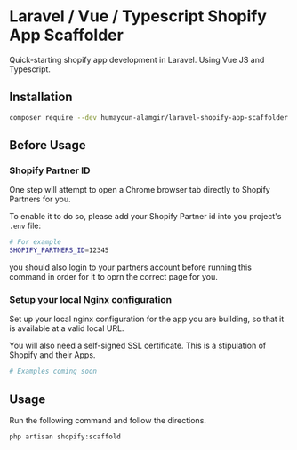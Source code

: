 # Laravel / Vue / Typescript Shopify App Scaffolder

Quick-starting shopify app development in Laravel. Using Vue JS and Typescript.

## Installation

```bash
composer require --dev humayoun-alamgir/laravel-shopify-app-scaffolder
```

## Before Usage

### Shopify Partner ID
One step will attempt to open a Chrome browser tab directly to Shopify Partners for you.

To enable it to do so, please add your Shopify Partner id into you project's `.env` file:
```bash
# For example
SHOPIFY_PARTNERS_ID=12345
```

you should also login to your partners account before running this command in order for it to oprn the correct page for you.

### Setup your local Nginx configuration
Set up your local nginx configuration for the app you are building, so that it is available at a valid local URL.

You will also need a self-signed SSL certificate. This is a stipulation of Shopify and their Apps.

```bash
# Examples coming soon
```

## Usage

Run the following command and follow the directions.

```bash
php artisan shopify:scaffold
```
